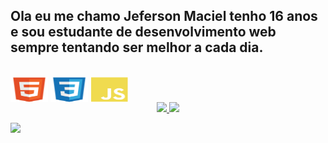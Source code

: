 ## Ola eu me chamo Jeferson Maciel tenho 16 anos e sou  estudante de desenvolvimento web sempre tentando ser melhor a cada dia. 

<div style="display: inline_block"><br>
  <img align="center" alt="Jeferson-HTML" height="40" width="60" src="https://raw.githubusercontent.com/devicons/devicon/master/icons/html5/html5-original.svg">
  <img align="center" alt="Jeferson-CSS" height="40" width="60" src="https://raw.githubusercontent.com/devicons/devicon/master/icons/css3/css3-original.svg">
  <img align="center" alt="Jeferson-Js" height="40" width="60" src="https://raw.githubusercontent.com/devicons/devicon/master/icons/javascript/javascript-plain.svg">
</div>

<div align="center">
  <a href="https://https://github.com/Jeferson-Maciel">
  <img height="162em" src="https://github-readme-stats.vercel.app/api?username=Jeferson-Maciel&show_icons=true&theme=dark&include_all_commits=true&count_private=true"/>
  <img height="162em" src="https://github-readme-stats.vercel.app/api/top-langs/?username=Jeferson-Maciel&layout=compact&langs_count=7&theme=dark"/>
</div>
  
  <a  style="padding 63px" href="https://www.linkedin.com/in/jeferson-maciel/" target="_blank"><img src="https://img.shields.io/badge/-LinkedIn-%230077B5?style=for-the-badge&logo=linkedin&logoColor=white" target="_blank"></a> 
  
  
